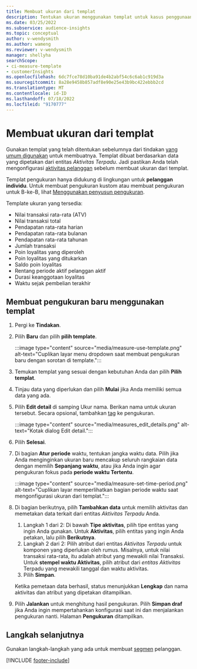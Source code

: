 ```yaml
---
title: Membuat ukuran dari templat
description: Tentukan ukuran menggunakan templat untuk kasus penggunaan umum.
ms.date: 03/25/2022
ms.subservice: audience-insights
ms.topic: conceptual
author: v-wendysmith
ms.author: wameng
ms.reviewer: v-wendysmith
manager: shellyha
searchScope:
- ci-measure-template
- customerInsights
ms.openlocfilehash: 6dc7fce78d10ba91de4b2abf54c6c6ab1c919d3a
ms.sourcegitcommit: 8a28e9458b857adf8e90e25e43b9bc422ebbb2cd
ms.translationtype: MT
ms.contentlocale: id-ID
ms.lasthandoff: 07/18/2022
ms.locfileid: "9170777"
---
```

# <a name="create-measures-from-templates"></a>Membuat ukuran dari templat

Gunakan templat yang telah ditentukan sebelumnya dari tindakan [yang umum digunakan](measures.md) untuk membuatnya. Templat dibuat berdasarkan data yang dipetakan dari entitas *Aktivitas Terpadu*. Jadi pastikan Anda telah mengonfigurasi [aktivitas pelanggan](activities.md) sebelum membuat ukuran dari templat.

Templat pengukuran hanya didukung di lingkungan untuk **pelanggan individu**. Untuk membuat pengukuran kustom atau membuat pengukuran untuk B-ke-B, lihat [Menggunakan penyusun pengukuran](measure-builder.md).

Template ukuran yang tersedia:
- Nilai transaksi rata-rata (ATV)
- Nilai transaksi total
- Pendapatan rata-rata harian
- Pendapatan rata-rata bulanan
- Pendapatan rata-rata tahunan
- Jumlah transaksi
- Poin loyalitas yang diperoleh
- Poin loyalitas yang ditukarkan
- Saldo poin loyalitas
- Rentang periode aktif pelanggan aktif
- Durasi keanggotaan loyalitas
- Waktu sejak pembelian terakhir

## <a name="build-a-new-measure-using-a-template"></a>Membuat pengukuran baru menggunakan templat

1. Pergi ke **Tindakan**.

1. Pilih **Baru** dan pilih **pilih template**.

   :::image type="content" source="media/measure-use-template.png" alt-text="Cuplikan layar menu dropdown saat membuat pengukuran baru dengan sorotan di template.":::

1. Temukan templat yang sesuai dengan kebutuhan Anda dan pilih **Pilih templat**.

1. Tinjau data yang diperlukan dan pilih **Mulai** jika Anda memiliki semua data yang ada.

1. Pilih **Edit detail** di samping Ukur nama. Berikan nama untuk ukuran tersebut. Secara opsional, tambahkan [tag](work-with-tags-columns.md#manage-tags) ke pengukuran.

   :::image type="content" source="media/measures_edit_details.png" alt-text="Kotak dialog Edit detail.":::

1. Pilih **Selesai**.

1. Di bagian **Atur periode** waktu, tentukan jangka waktu data. Pilih jika Anda menginginkan ukuran baru mencakup seluruh rangkaian data dengan memilih **Sepanjang waktu**, atau jika Anda ingin agar pengukuran fokus pada **periode waktu Tertentu**.

   :::image type="content" source="media/measure-set-time-period.png" alt-text="Cuplikan layar memperlihatkan bagian periode waktu saat mengonfigurasi ukuran dari templat.":::

1. Di bagian berikutnya, pilih **Tambahkan data** untuk memilih aktivitas dan memetakan data terkait dari entitas *Aktivitas Terpadu* Anda.

    1. Langkah 1 dari 2: Di bawah **Tipe aktivitas**, pilih tipe entitas yang ingin Anda gunakan. Untuk **Aktivitas**, pilih entitas yang ingin Anda petakan, lalu pilih **Berikutnya**.
    1. Langkah 2 dari 2: Pilih atribut dari entitas *Aktivitas Terpadu* untuk komponen yang diperlukan oleh rumus. Misalnya, untuk nilai transaksi rata-rata, itu adalah atribut yang mewakili nilai Transaksi. Untuk **stempel waktu Aktivitas**, pilih atribut dari *entitas Aktivitas* Terpadu yang mewakili tanggal dan waktu aktivitas.
    1. Pilih **Simpan**.

    Ketika pemetaan data berhasil, status menunjukkan **Lengkap** dan nama aktivitas dan atribut yang dipetakan ditampilkan.

1. Pilih **Jalankan** untuk menghitung hasil pengukuran. Pilih **Simpan draf** jika Anda ingin mempertahankan konfigurasi saat ini dan menjalankan pengukuran nanti. Halaman **Pengukuran** ditampilkan.

## <a name="next-step"></a>Langkah selanjutnya

Gunakan langkah-langkah yang ada untuk membuat [segmen](segments.md) pelanggan.

[!INCLUDE [footer-include](includes/footer-banner.md)]
